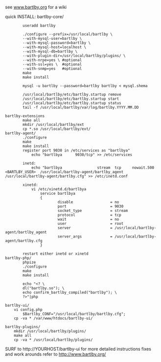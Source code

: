 see www.bartlby.org for a wiki

quick INSTALL:
	bartlby-core/
			
			useradd bartlby
			
			./configure --prefix=/usr/local/bartlby \
			--with-mysql-user=bartlby \
			--with-mysql-password=bartlby \
			--with-mysql-host=localhost \
			--with-mysql-db=bartlby \
			--with-plugin-dir=/usr/local/bartlby/plugins/ \
			--with-nrpe=yes \ #optional
			--with-ssl=yes \  #optional
			--with-snmp=yes   #optional
			make
			make install
			
			mysql -u bartlby --password=bartlby bartlby < mysql.shema
			
			/usr/local/bartlby/etc/bartlby.startup remove
			/usr/local/bartlby/etc/bartlby.startup start
			/usr/local/bartlby/etc/bartlby.startup status
			tail -f /usr/local/bartlby/var/log/bartlby.YYYY.MM.DD
			
	bartlby-extensions
			make all
			mkdir /usr/local/bartlby/ext
			cp *.so /usr/local/bartlby/ext/
	bartlby-agent/
			./configure
			make
			make install
			register port 9030 in /etc/services as "bartlbya"
				echo "bartlbya		9030/tcp" >> /etc/services

			inetd:
				echo "bartlbya                stream  tcp     nowait.500      <BARTLBY_USER>  /usr/local/bartlby-agent/bartlby_agent /usr/local/bartlby-agent/bartlby.cfg" >> /etc/inetd.conf

			xinetd:
				vi /etc/xinetd.d/bartlbya
					service bartlbya
					{
        					disable                 = no
					        port                    = 9030
					        socket_type             = stream
					        protocol                = tcp
					        wait                    = no
					        user                    = root
					        server                  = /usr/local/bartlby-agent/bartlby_agent
					        server_args             = /usr/local/bartlby-agent/bartlby.cfg
					}	

			restart either inetd or xinetd
	bartlby-php/
			phpize
			./configure
			make
			make install
			
			echo "<? \
			dl("bartlby.so"); \
			echo confirm_bartlby_compiled("bartlby"); \
			?>"|php
			
	bartlby-ui/
		vi config.php
			$Bartlby_CONF="/usr/local/bartlby/bartlby.cfg";	
		cp -va * /var/www/htdocs/bartlby-ui/
	
	bartlby-plugins/
		mkdir /usr/local/bartlby/plugins/
		make all
		cp -va * /usr/local/bartlby/plugins/
		
SURF to http://YOURHOST/bartlby-ui
for more detailed instructions fixes and work arounds refer to http://www.bartlby.org/
			
